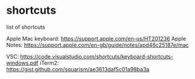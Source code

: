# shortcuts
list of shortcuts

Apple Mac keyboard: https://support.apple.com/en-us/HT201236
Apple Notes: https://support.apple.com/en-gb/guide/notes/apd46c25187e/mac


VSC: https://code.visualstudio.com/shortcuts/keyboard-shortcuts-windows.pdf
iTerm2: https://gist.github.com/squarism/ae3613daf5c01a98ba3a
